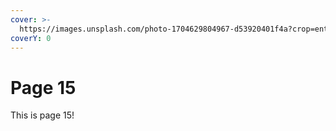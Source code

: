 ```yaml
---
cover: >-
  https://images.unsplash.com/photo-1704629804967-d53920401f4a?crop=entropy&cs=srgb&fm=jpg&ixid=M3wxOTcwMjR8MHwxfHJhbmRvbXx8fHx8fHx8fDE3MDU0MDMxMTZ8&ixlib=rb-4.0.3&q=85
coverY: 0
---
```


# Page 15

This is page 15!
